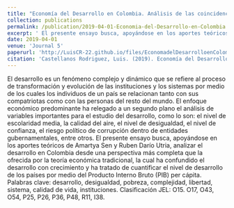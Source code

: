 ```yaml
---
title: "Economía del Desarrollo en Colombia. Análisis de las coincidencias entre el paradigma propuesto por Rubén D. Utria y el enfoque de Amartya sen en las instituciones y libertades instrumentales"
collection: publications
permalink: /publication/2019-04-01-Economia-del-Desarrollo-en-Colombia
excerpt: ' El presente ensayo busca, apoyándose en los aportes teóricos de Amartya Sen y Ruben Darío Utria, analizar el desarrollo en Colombia desde una perspectiva más completa que la ofrecida por la teoría económica tradicional, la cual ha confundido el desarrollo con crecimiento y ha tratado de cuantificar el nivel de desarrollo de los países por medio del Producto Interno Bruto (PIB) per cápita.'
date: 2019-04-01
venue: 'Journal 5'
paperurl: 'http://LuisCR-22.github.io/files/EconomadelDesarrolloenColombia.Econografos-EE-135.pdf'
citation: 'Castellanos Rodriguez, Luis. (2019). Economía del Desarrollo en Colombia. Análisis de las coincidencias entre el paradigma propuesto por Rubén D. Utria y el enfoque de Amartya sen en las instituciones y libertades instrumentales. N° 135. '
---
```


 El desarrollo es un fenómeno complejo y dinámico que se refiere al proceso de transformación y evolución de las instituciones y los sistemas por medio de los cuales los individuos de un país se relacionan tanto con sus compatriotas como con las personas del resto del mundo. El enfoque económico predominante ha relegado a un segundo plano el análisis de variables importantes para el estudio del desarrollo, como lo son: el nivel de escolaridad media, la calidad del aire, el nivel de desigualdad, el nivel de confianza, el riesgo político de corrupción dentro de entidades gubernamentales, entre otros. El presente ensayo busca, apoyándose en los aportes teóricos de Amartya Sen y Ruben Darío Utria, analizar el desarrollo en Colombia desde una perspectiva más completa que la ofrecida por la teoría económica tradicional, la cual ha confundido el desarrollo con crecimiento y ha tratado de cuantificar el nivel de desarrollo de los países por medio del Producto Interno Bruto (PIB) per cápita. Palabras clave: desarrollo, desigualdad, pobreza, complejidad, libertad, sistema, calidad de vida, instituciones. Clasificación JEL: O15. O17, O43, O54, P25, P26, P36, P48, R11, I38.